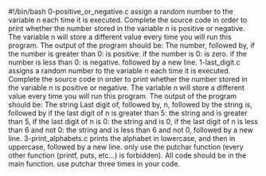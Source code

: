 #!/bin/bash
0-positive_or_negative.c assign a random number to the variable n each time it is executed. Complete the source code in order to print whether the number stored in the variable n is positive or negative. The variable n will store a different value every time you will run this program. The output of the program should be:
The number, followed by, if the number is greater than 0: is positive. if the number is 0: is zero. if the number is less than 0: is negative. followed by a new line.
1-last_digit.c assigns a random number to the variable n each time it is executed. Complete the source code in order to print whether the number stored in the variable n is positive or negative. The variable n will store a different value every time you will run this program. The output of the program should be:
The string Last digit of, followed by, n, followed by the string is, followed by
if the last digit of n is greater than 5: the string and is greater than 5, if the last digit of n is 0: the string and is 0, if the last digit of n is less than 6 and not 0: the string and is less than 6 and not 0, followed by a new line.
3-print_alphabets.c prints the alphabet in lowercase, and then in uppercase, followed by a new line. only use the putchar function (every other function (printf, puts, etc…) is forbidden). All code should be in the main function. use putchar three times in your code.
